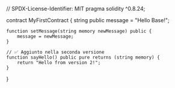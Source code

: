 // SPDX-License-Identifier: MIT
pragma solidity ^0.8.24;

contract MyFirstContract {
    string public message = "Hello Base!";

    function setMessage(string memory newMessage) public {
        message = newMessage;
    }

    // ✅ Aggiunto nella seconda versione
    function sayHello() public pure returns (string memory) {
        return "Hello from version 2!";
    }
}